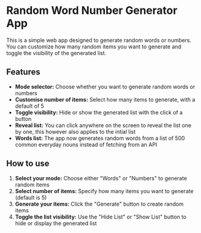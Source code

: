 # Random Word Number Generator App

This is a simple web app designed to generate random words or numbers. You can customize how many random items you want to generate and toggle the visibility of the generated list.

## Features
- **Mode selector:** Choose whether you want to generate random words or numbers
- **Customise number of items:** Select how many items to generate, with a default of 5
- **Toggle visibility:** Hide or show the generated list with the click of a button
- **Reveal list:** You can click anywhere on the screen to reveal the list one by one, this however also applies to the intial list
- **Words list:** The app now generates random words from a list of 500 common everyday nouns instead of fetching from an API

## How to use
1. **Select your mode:** Choose either "Words" or "Numbers" to generate random items
2. **Select number of items:** Specify how many items you want to generate (default is 5)
3. **Generate your items:** Click the "Generate" button to create random items
4. **Toggle the list visibility:** Use the "Hide List" or "Show List" button to hide or display the generated list
